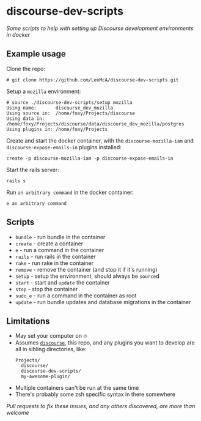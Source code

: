 # discourse-dev-scripts

_Some scripts to help with setting up Discourse development environments in docker_

## Example usage

Clone the repo:

```
# git clone https://github.com/LeoMcA/discourse-dev-scripts.git
```

Setup a `mozilla` environment:

```
# source ./discourse-dev-scripts/setup mozilla
Using name:       discourse_dev_mozilla
Using source in:  /home/foxy/Projects/discourse
Using data in:    /home/foxy/Projects/discourse/data/discourse_dev_mozilla/postgres
Using plugins in: /home/foxy/Projects
```

Create and start the docker container, with the `discourse-mozilla-iam` and `discourse-expose-emails-in` plugins installed:

```
create -p discourse-mozilla-iam -p discourse-expose-emails-in
```

Start the rails server:

```
rails s
```

Run `an arbitrary command` in the docker container:

```
e an arbitrary command
```

## Scripts

* `bundle` - run bundle in the container
* `create` - create a container
* `e` - run a command in the container
* `rails` - run rails in the container
* `rake` - run rake in the container
* `remove` - remove the container (and stop it if it's running)
* `setup` - setup the environment, should always be `source`d
* `start` - start and `update` the container
* `stop` - stop the container
* `sudo_e` - run a command in the container as root
* `update` - run bundle updates and database migrations in the container

## Limitations

* May set your computer on :fire:
* Assumes [`discourse`](https://github.com/discourse/discourse), this repo, and any plugins you want to develop are all in sibling directories, like:
  ```
  Projects/
    discourse/
    discourse-dev-scripts/
    my-awesome-plugin/
  ```
* Multiple containers can't be run at the same time
* There's probably some zsh specific syntax in there somewhere

*Pull requests to fix these issues, and any others discovered, are more than welcome*
